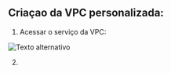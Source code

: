 ## Criaçao da VPC personalizada:

1. Acessar o serviço da VPC:

![Texto alternativo](https://cdn.discordapp.com/attachments/890293548870680617/1380238735169421362/image.png?ex=684326fe&is=6841d57e&hm=d27a25c849b5ba743a73521a745af68504db8fe004c8e4a29148ff54530511ac&)

2.